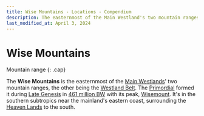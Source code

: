 ```yaml
---
title: Wise Mountains - Locations - Compendium
description: The easternmost of the Main Westland's two mountain ranges
last_modified_at: April 3, 2024
---
```


# Wise Mountains
Mountain range
{: .cap}

The **Wise Mountains** is the easternmost of the [Main Westlands](/compendium/locations/main-westlands/)' two mountain ranges, the other being the [Westland Belt](/compendium/locations/westland-belt/). The [Primordial](/compendium/creatures/primordial/) formed it during [Late Genesis](/compendium/events/genesis/#late-genesis) in [461 million BW](/compendium/events/genesis/#461-million-bw) with its peak, [Wisemount](/compendium/locations/wisemount/). It's in the southern subtropics near the mainland's eastern coast, surrounding the [Heaven Lands](/compendium/locations/heaven-lands/) to the south.